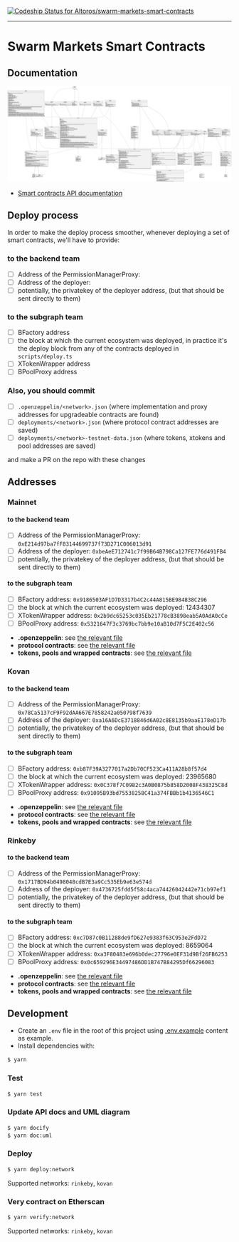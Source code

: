 [![Codeship Status for Altoros/swarm-markets-smart-contracts](https://app.codeship.com/projects/b7f76525-0e01-478a-8678-1347a2910490/status?branch=main)](https://app.codeship.com/projects/423696)

---

# Swarm Markets Smart Contracts

## Documentation

![](docs/uml/swarm-markets.png?raw=true)

- [Smart contracts API documentation](SUMMARY.md)

## Deploy process

In order to make the deploy process smoother, whenever deploying a set of smart contracts, we'll have to provide:

### to the backend team
- [ ] Address of the PermissionManagerProxy: 
- [ ] Address of the deployer: 
- [ ] potentially, the privatekey of the deployer address, (but that should be sent directly to them)

### to the subgraph team
- [ ] BFactory address
- [ ] the block at which the current ecosystem was deployed, in practice it's the deploy block from any of the contracts deployed in `scripts/deploy.ts`
- [ ] XTokenWrapper address
- [ ] BPoolProxy address

### Also, you should commit
- [ ] `.openzeppelin/<network>.json` (where implementation and proxy addresses for upgradeable contracts are found)
- [ ] `deployments/<network>.json` (where protocol contract addresses are saved)
- [ ] `deployments/<network>-testnet-data.json` (where tokens, xtokens and pool addresses are saved)

and make a PR on the repo with these changes

## Addresses

### Mainnet

#### to the backend team
- [ ] Address of the PermissionManagerProxy: `0xE214d97ba7fF83144699737f73D271C006013d91`
- [ ] Address of the deployer: `0xbeAeE712741c7f99B64B798Ca127FE776d491FB4`
- [ ] potentially, the privatekey of the deployer address, (but that should be sent directly to them)

#### to the subgraph team
- [ ] BFactory address: `0x9186503AF1D7D3317b4C2c44A815BE984838C296`
- [ ] the block at which the current ecosystem was deployed: 12434307
- [ ] XTokenWrapper address: `0x2b9dc65253c035Eb21778cB3898eab5A0AdA0cCe`
- [ ] BPoolProxy address: `0x5321647F3c3769bc7bb9e10aB10d7F5C2E402c56`

- **.openzeppelin**: see [the relevant file](./.openzeppelin/mainnet.json)
- **protocol contracts**: see [the relevant file](./deployments/mainnet.json)
- **tokens, pools and wrapped contracts**: see [the relevant file](./deployments/mainnet-testnet-data.json)

### Kovan

#### to the backend team
- [ ] Address of the PermissionManagerProxy: `0x78Ca5137cF9F92dAA667E7858242a050798f7639`
- [ ] Address of the deployer: `0xa16A6DcE3718846d6A02c8E8135b9aaE178eD17b`
- [ ] potentially, the privatekey of the deployer address, (but that should be sent directly to them)

#### to the subgraph team
- [ ] BFactory address: `0xb87F39A3277017a2Db70CF523Ca411A28b8f57d4`
- [ ] the block at which the current ecosystem was deployed: 23965680
- [ ] XTokenWrapper address: `0x0C378f7C0982c3A0B0875b858D2008F438325C8d`
- [ ] BPoolProxy address: `0x91095B93bd75538258C41a374FBBb1b4136546C1`

- **.openzeppelin**: see [the relevant file](./.openzeppelin/kovan.json)
- **protocol contracts**: see [the relevant file](./deployments/kovan.json)
- **tokens, pools and wrapped contracts**: see [the relevant file](./deployments/kovan-testnet-data.json)

### Rinkeby

#### to the backend team
- [ ] Address of the PermissionManagerProxy: `0x1717BD94b0498048cdB7E3a9Cc535Eb9e63e574d`
- [ ] Address of the deployer: `0x4736725fdd5f58c4aca74426042442e71cb97ef1`
- [ ] potentially, the privatekey of the deployer address, (but that should be sent directly to them)

#### to the subgraph team
- [ ] BFactory address: `0xc7D87c0B11288de9fD627e9383f63C953e2FdD72`
- [ ] the block at which the current ecosystem was deployed: 8659064
- [ ] XTokenWrapper address: `0xa3F80483e696b0dec27796e0EF31d9Bf26FB6253`
- [ ] BPoolProxy address: `0x0c659296E34497486DD1B747B84295Df66296083`

- **.openzeppelin**: see [the relevant file](./.openzeppelin/rinkeby.json)
- **protocol contracts**: see [the relevant file](./deployments/rinkeby.json)
- **tokens, pools and wrapped contracts**: see [the relevant file](./deployments/rinkeby-testnet-data.json)

## Development

- Create an `.env` file in the root of this project using [.env.example](.env.example) content as example.
- Install dependencies with:
```bash
$ yarn
```

### Test
```bash
$ yarn test
```

### Update API docs and UML diagram
```bash
$ yarn docify
$ yarn doc:uml
```

### Deploy
```bash
$ yarn deploy:network
```

Supported networks: `rinkeby`, `kovan`

### Very contract on Etherscan
```bash
$ yarn verify:network
```

Supported networks: `rinkeby`, `kovan`
